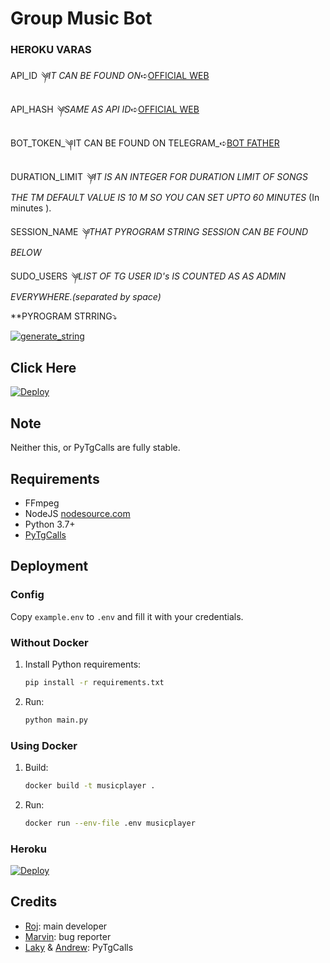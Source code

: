 # Group Music Bot

### HEROKU VARAS

API_ID _༆IT CAN BE FOUND ON_➪[OFFICIAL WEB ](http://my.telegram.org )

API_HASH _༆SAME AS API ID_➪[OFFICIAL WEB ](http://my.telegram.org )

BOT_TOKEN_༆IT CAN BE FOUND ON TELEGRAM_➪[BOT FATHER](http://t.me/BotFather)

DURATION_LIMIT _༆IT IS AN INTEGER FOR DURATION LIMIT OF SONGS THE TM DEFAULT VALUE IS 10 M SO YOU CAN SET UPTO 60 MINUTES_ (In minutes ).

SESSION_NAME _༆THAT PYROGRAM STRING SESSION CAN BE FOUND BELOW_

SUDO_USERS _༆LIST OF TG USER ID's IS COUNTED AS AS ADMIN EVERYWHERE.(separated by space)_

**PYROGRAM STRRING⤵️

<a href="https://t.me/ScrapperRoBot" target="_blank"><img src="https://img.shields.io/badge/run-string__session.py-green?style=for-the-badge&logo=repl.it" alt="generate_string" /></a>   

## Click Here

[![Deploy](https://www.herokucdn.com/deploy/button.svg)](https://github.com/v-v-r-official/GroupMusicBot/blob/main/README.md#heroku)


## Note

Neither this, or PyTgCalls are fully stable.

## Requirements

- FFmpeg
- NodeJS [nodesource.com](https://nodesource.com/)
- Python 3.7+
- [PyTgCalls](https://github.com/pytgcalls/pytgcalls)

## Deployment

### Config

Copy `example.env` to `.env` and fill it with your credentials.

### Without Docker

1. Install Python requirements:
   ```bash
   pip install -r requirements.txt
   ```
2. Run:
   ```bash
   python main.py
   ```

### Using Docker

1. Build:
   ```bash
   docker build -t musicplayer .
   ```
2. Run:
   ```bash
   docker run --env-file .env musicplayer
   ```

### Heroku
[![Deploy](https://www.herokucdn.com/deploy/button.svg)](https://heroku.com/deploy?template=https://github.com/v-v-r-official/24-7Music)


## Credits

- [Roj](https://github.com/rojserbest): main developer
- [Marvin](https://github.com/BlackStoneReborn): bug reporter
- [Laky](https://github.com/Laky-64) & [Andrew](https://github.com/AndrewLaneX): PyTgCalls
